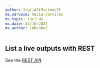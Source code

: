 ```yaml
---
author: IngridAtMicrosoft
ms.service: media-services 
ms.topic: include
ms.date: 03/10/2022
ms.author: inhenkel
---
```


## List a live outputs with REST

See the [REST API](/rest/api/media/live-outputs/list).
